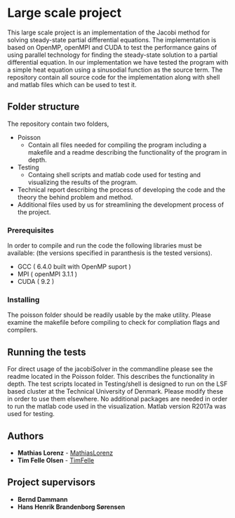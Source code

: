 # Large scale project
This large scale project is an implementation of the Jacobi method for solving 
steady-state partial differential equations. The implementation is based on 
OpenMP, openMPI and CUDA to test the performance gains of using parallel
technology for finding the steady-state solution to a partial differential
equation.
In our implementation we have tested the program with a simple heat equation
using a sinusodial function as the source term. 
The repository contain all source code for the implementation along with shell
and matlab files which can be used to test it.

## Folder structure
The repository contain two folders, 
- Poisson 
	- 	Contain all files needed for compiling the program including 
		a makefile and a readme describing the functionality of the 
		program in depth.
- Testing
	- 	Containg shell scripts and matlab code used for testing and visualizing
		the results of the program.
- Technical report describing the process of developing the code and the theory 
	the behind problem and method.
- Additional files used by us for streamlining the development process of the 
  project.

### Prerequisites
In order to compile and run the code the following libraries must be available: 
(the versions specified in paranthesis is the tested versions).
- GCC	( 6.4.0 built with OpenMP suport )
- MPI   ( openMPI 3.1.1 )
- CUDA  ( 9.2 )

### Installing
The poisson folder should be readily usable by the make utility. Please examine
the makefile before compiling to check for compliation flags and compilers. 

## Running the tests
For direct usage of the jacobiSolver in the commandline please see the 
readme located in the Poisson folder. This describes the functionality in 
depth.
The test scripts located in Testing/shell is designed to run on the LSF based
cluster at the Technical University of Denmark. Please modify these in order to
use them elsewhere. 
No additional packages are needed in order to run the matlab code used in the 
visualization. Matlab version R2017a was used for testing.

## Authors
* **Mathias Lorenz** -  [MathiasLorenz](https://github.com/MathiasLorenz)
* **Tim Felle Olsen** -  [TimFelle](https://github.com/TimFelle)

## Project supervisors
* **Bernd Dammann**
* **Hans Henrik Brandenborg Sørensen**
